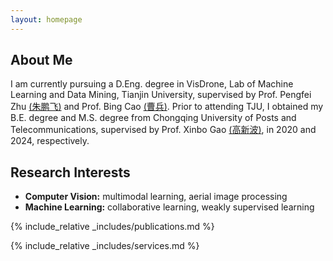 ```yaml
---
layout: homepage
---
```


## About Me

I am currently pursuing a D.Eng. degree in VisDrone, Lab of Machine Learning and Data Mining, Tianjin University, supervised by Prof. Pengfei Zhu [(朱鹏飞)](https://aiskyeye.com/) and Prof. Bing Cao [(曹兵)](https://bcaosudo.github.io/). Prior to attending TJU, I obtained my B.E. degree and M.S. degree from Chongqing University of Posts and Telecommunications, supervised by Prof. Xinbo Gao [(高新波)](https://scholar.google.com.hk/citations?user=VZVTOOIAAAAJ&hl=zh-CN&oi=ao), in 2020 and 2024, respectively.

## Research Interests

- **Computer Vision:** multimodal learning, aerial image processing
- **Machine Learning:** collaborative learning, weakly supervised learning



{% include_relative _includes/publications.md %}

{% include_relative _includes/services.md %}
